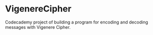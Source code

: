 # VigenereCipher
Codecademy project of building a program for encoding and decoding messages with Vigenere Cipher.

